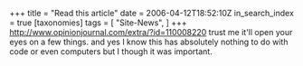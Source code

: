 +++
title = "Read this article"
date = 2006-04-12T18:52:10Z
in_search_index = true
[taxonomies]
tags = [
    "Site-News",
]
+++
<a href="http://www.opinionjournal.com/extra/?id=110008220">http://www.opinionjournal.com/extra/?id=110008220</a> trust me it'll open your eyes on a few things. and yes I know this has absolutely nothing to do with code or even computers but I though it was important.
